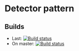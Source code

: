 # Detector pattern
## Builds
- Last: [![Build status](https://ci.appveyor.com/api/projects/status/dinap2l37lmurw9f?svg=true)](https://ci.appveyor.com/project/WebDucer/detectors)
- On master: [![Build status](https://ci.appveyor.com/api/projects/status/dinap2l37lmurw9f/branch/master?svg=true)](https://ci.appveyor.com/project/WebDucer/detectors/branch/master)

